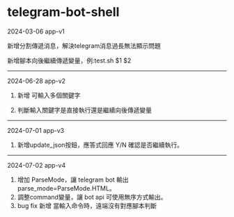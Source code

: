 # telegram-bot-shell
2024-03-06
app-v1

新增分割傳遞消息，解決telegram消息過長無法顯示問題

新增腳本向後繼續傳遞變量，例:test.sh $1 $2

---
2024-06-28
app-v2

1. 新增 可輸入多個關鍵字

2. 判斷輸入關鍵字是直接執行還是繼續向後傳遞變量
---
2024-07-01
app-v3

1. 新增update_json按鈕，應答式回應 Y/N 確認是否繼續執行。

---
2024-07-02
app-v4

1. 增加 ParseMode，讓 telegram bot 輸出 parse_mode=ParseMode.HTML。
2. 調整command變量，讓 bot api 可使用無序方式輸出。
3. bug fix 新增 當輸入命令時，遠端沒有對應腳本判斷
